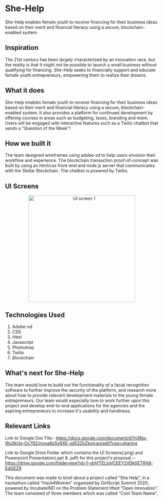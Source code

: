 # She-Help
She-Help enables female youth to receive financing for their business ideas based on their merit and financial literacy using a secure, blockchain-enabled system


## Inspiration
The 21st century has been largely characterized by an innovation race, but the reality is that it might not be possible to launch a small business without qualifying for financing. She-Help seeks to financially support and  educate female youth entrepreneurs, empowering them to realize their dreams.


## What it does
She-Help enables female youth to receive financing for their business ideas based on their merit and financial literacy using a secure, blockchain-enabled system. It also provides a platform for continued development by offering courses in areas such as budgeting, taxes, branding and more. Users will be engaged with interactive features such as a Twilio chatbot that sends a "Question of the Week"!


## How we built it
The team designed wireframes using adobe-xd to help users envision their workflow and experience. The blockchain transaction proof-of-concept was built by using an html/css front-end and node js server that communicates with the Stellar Blockchain. The chatbot is powered by Twilio.

## UI Screens
<p align="center">
  <img src="https://github.com/dadheech-vartika/Sha-Help/Images/1.png " width="350" title="UI screen 1">
</p>


## Technologies Used
1. Adobe-xd
2. CSS
3. Html
4. Javascript
5. Photoshop
6. Twilio
7. Blockchain

## What's next for She-Help
The team would love to build out the functionality of a facial recognition software to further improve the security of the platform, and research more about how to provide relevant development materials to the young female entrepreneurs. Our team would especially love to work further upon this project and develop end-to-end applications for the agencies and the aspiring entrepreneurs to increase it's usability and handiness.

## Relevant Links

Link to Google Doc File:- https://docs.google.com/document/d/1n3Nq-Wu3kUq-Dc79Zznysa8zSv6XE-xd53ZbZkvicgo/edit?usp=sharing

Link to Google Drive Folder which contains the UI Screens(.png) and Powerpoint Presentation(.ppt & .pdf) for this project's proposal :- https://drive.google.com/folderview?id=1-vbhfTELIoVCEEY2VDk0ETRX8-EdGEZ9


This document was made to brief about a project called “She Help”, in a hackathon called “Hack4Women” organized by GirlScript Summit 2020, powered by IncubateIND on the Problem Statement titled “Open Innovation”. The team consisted of three members which was called “Cool Team Name”.  
